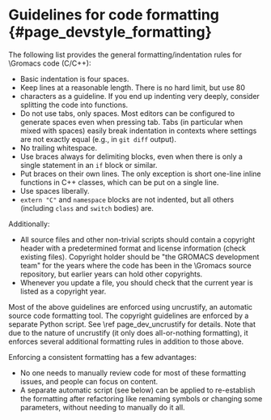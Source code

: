 Guidelines for code formatting {#page_devstyle_formatting}
==============================

The following list provides the general formatting/indentation rules for
\Gromacs code (C/C++):
 * Basic indentation is four spaces.
 * Keep lines at a reasonable length.  There is no hard limit, but use 80
 * characters as a guideline.  If you end up indenting very deeply,
   consider splitting the code into functions.
 * Do not use tabs, only spaces.  Most editors can be configured to generate
   spaces even when pressing tab.  Tabs (in particular when mixed with spaces)
   easily break indentation in contexts where settings are not exactly equal
   (e.g., in `git diff` output).
 * No trailing whitespace.
 * Use braces always for delimiting blocks, even when there is only a single
   statement in an `if` block or similar.
 * Put braces on their own lines.  The only exception is short one-line inline
   functions in C++ classes, which can be put on a single line.
 * Use spaces liberally.
 * `extern "C"` and `namespace` blocks are not indented, but all others
   (including `class` and `switch` bodies) are.

Additionally:
 * All source files and other non-trivial scripts should contain a copyright
   header with a predetermined format and license information (check existing
   files).  Copyright holder should be "the GROMACS development team" for the
   years where the code has been in the \Gromacs source repository, but earlier
   years can hold other copyrights.
 * Whenever you update a file, you should check that the current year is listed
   as a copyright year.

Most of the above guidelines are enforced using uncrustify, an automatic source
code formatting tool.  The copyright guidelines are enforced by a separate
Python script.  See \ref page_dev_uncrustify for details.  Note that due to the
nature of uncrustify (it only does all-or-nothing formatting), it enforces
several additional formatting rules in addition to those above.

Enforcing a consistent formatting has a few advantages:
 * No one needs to manually review code for most of these formatting issues,
   and people can focus on content.
 * A separate automatic script (see below) can be applied to re-establish the
   formatting after refactoring like renaming symbols or changing some
   parameters, without needing to manually do it all.
